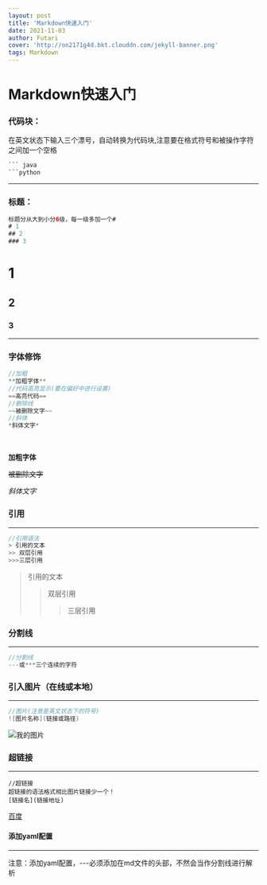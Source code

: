 ```yaml
---
layout: post
title: 'Markdown快速入门'
date: 2021-11-03
author: Futari
cover: 'http://on2171g4d.bkt.clouddn.com/jekyll-banner.png'
tags: Markdown
---
```

# Markdown快速入门

### 代码块：

在英文状态下输入三个漂号，自动转换为代码块,注意要在格式符号和被操作字符之间加一个空格

```java
​``` java
​```python
```

---



### 标题：

``` java
标题分从大到小分6级，每一级多加一个#
# 1
## 2
### 3
```

# 1
## 2
### 3 

---



### 字体修饰

``` java
//加粗
**加粗字体**
//代码高亮显示(要在偏好中进行设置)
==高亮代码==
//删除线
~~被删除文字~~
//斜体
*斜体文字*
```

<br>

**加粗字体**



~~被删除文字~~

*斜体文字*

### 引用

---

```  java
//引用语法
> 引用的文本
>> 双层引用
>>>三层引用
```



> 引用的文本
> > 双层引用
> >
> > >三层引用

### 分割线

---

``` java
//分割线
---或***三个连续的字符
```

### 引入图片（在线或本地）

---

``` java
//图片(注意是英文状态下的符号)
![图片名称](链接或路径)

```

![我的图片](https://tse1-mm.cn.bing.net/th/id/R-C.a902a2666359a8cdfdb4a5073d402423?rik=%2fOAi8FFhylA5IQ&riu=http%3a%2f%2fimg.ewebweb.com%2fuploads%2f20191203%2f19%2f1575371671-fMmhxsnHNX.jpg&ehk=R7dew66vN%2bgvvyJL3I8BL00tsQwYL%2bv8PIqeUSKgzk4%3d&risl=&pid=ImgRaw&r=0)

### 超链接

---

``` jav
//超链接
超链接的语法格式相比图片链接少一个！
[链接名](链接地址)
```

[百度](www.baidu.com)

#### 添加yaml配置

---

注意：添加yaml配置，---必须添加在md文件的头部，不然会当作分割线进行解析